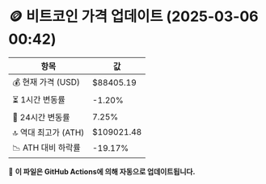 # 🪙 비트코인 가격 업데이트 (2025-03-06 00:42)

| 항목                | 값 |
|--------------------|----------------|
| 💰 현재 가격 (USD) | $88405.19 |
| ⏳ 1시간 변동률    | -1.20% |
| 📆 24시간 변동률   | 7.25% |
| 🔝 역대 최고가 (ATH) | $109021.48 |
| 📉 ATH 대비 하락률 | -19.17% |

🔄 **이 파일은 GitHub Actions에 의해 자동으로 업데이트됩니다.**
